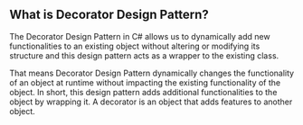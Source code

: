 ## What is Decorator Design Pattern?
The Decorator Design Pattern in C# allows us to dynamically add new functionalities to an existing object 
without altering or modifying its structure and this design pattern acts as a wrapper to the existing class. 

That means Decorator Design Pattern dynamically changes the functionality of an object at runtime without 
impacting the existing functionality of the object. 
In short, this design pattern adds additional functionalities to the object by wrapping it. 
A decorator is an object that adds features to another object.